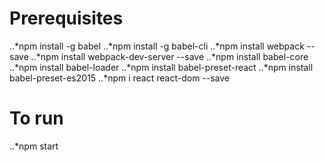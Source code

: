 # Prerequisites
..*npm install -g babel
..*npm install -g babel-cli
..*npm install webpack --save
..*npm install webpack-dev-server --save
..*npm install babel-core
..*npm install babel-loader
..*npm install babel-preset-react
..*npm install babel-preset-es2015
..*npm i react react-dom --save


# To run
..*npm start
